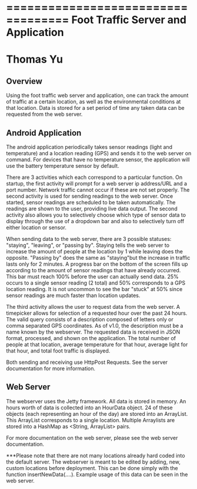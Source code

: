 ===================================
Foot Traffic Server and Application
===================================
Thomas Yu
===================================

Overview
----------------------------------------------------------------
Using the foot traffic web server and application, one can track
the amount of traffic at a certain location, as well as the 
environmental conditions at that location.  Data is stored for
a set period of time any taken data can be requested from the
web server.


Android Application
-----------------------------------------------------------------
The android application periodically takes sensor readings (light and
temperature) and a location reading (GPS) and sends it to the web server
on command. For devices that have no temperature sensor, the application
will use the battery temperature sensor by default.

 There are 3 activities which each correspond to a particular
function.  On startup, the first activity will prompt for a web server
ip address/URL and a port number.  Network traffic cannot occur if these
are not set properly.  The second activity is used for sending readings
to the web server.  Once started, sensor readings are scheduled to
be taken automatically.  The readings are shown to the user, providing
live data output. The second activity also allows you to selectively
choose which type of sensor data to display through the use of a dropdown
bar and also to selectively turn off either location or sensor.

When sending data to the web server, there are 3 possible statuses: "staying",
"leaving", or "passing by".  Staying tells the web server to increase the amount of
people at the location by 1 while leaving does the opposite.  "Passing by" does
the same as "staying"but the increase in traffic lasts only for 2 minutes.
A progress bar on the bottom of the screen fills up according to the amount
of sensor readings that have already occurred.  This bar must reach 100% before
the user can actually send data.  25% occurs to a single sensor reading (2 total) 
and 50% corresponds to a GPS location reading.  It is not uncommon to see the bar
"stuck" at 50% since sensor readings are much faster than location updates.  

The third activity allows the user to request data from the web server.  A timepicker
allows for selection of a requested hour over the past 24 hours.  The valid query
consists of a description composed of letters only or comma separated GPS coordinates.
As of v1.0, the description must be a name known by the webserver.  The requested
data is received in JSON format, processed, and shown on the application.  The total
number of people at that location, average temperature for that hour, average light
for that hour, and total foot traffic is displayed.

Both sending and receiving use HttpPost Requests.  See the server documentation for
more information.

Web Server
--------------------------------------------------------------------------------
The webserver uses the Jetty framework.  All data is stored in memory. An hours worth
of data is collected into an HourData object.  24 of these objects (each representing an
hour of the day) are stored into an ArrayList.  This ArrayList corresponds to a single
location.  Multiple Arraylists are stored into a HashMap as <String, ArrayList> pairs.

For more documentation on the web server, please see the web server documentation.

***Please note that there are not many locations already hard coded into the default
server.  The webserver is meant to be edited by adding, new, custom locations before
deployment.  This can be done simply with the function insertNewData(....). Example usage
of this data can be seen in the web server.